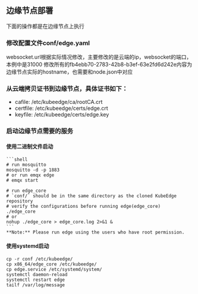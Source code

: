 ## 边缘节点部署

下面的操作都是在边缘节点上执行

### 修改配置文件conf/edge.yaml

websocket.url根据实际情况修改，主要修改的是云端的ip，websocket的端口，本例中是31000
修改所有的fb4ebb70-2783-42b8-b3ef-63e2fd6d242e内容为边缘节点实际的hostname，也需要和node.json中对应

### 从云端拷贝证书到边缘节点，具体证书如下：

- cafile: /etc/kubeedge/ca/rootCA.crt
- certfile: /etc/kubeedge/certs/edge.crt
- keyfile: /etc/kubeedge/certs/edge.key


### 启动边缘节点需要的服务

#### 使用二进制文件启动
    ```shell
    # run mosquitto
    mosquitto -d -p 1883
    # or run emqx edge
    # emqx start
    
    # run edge_core
    # `conf/` should be in the same directory as the cloned KubeEdge repository
    # verify the configurations before running edge(edge_core)
    ./edge_core
    # or
    nohup ./edge_core > edge_core.log 2>&1 &
    ```
    **Note:** Please run edge using the users who have root permission.

#### 使用systemd启动

```shell
cp -r conf /etc/kubeedge/
cp x86_64/edge_core /etc/kubeedge/
cp edge.service /etc/systemd/system/
systemctl daemon-reload
systemctl restart edge
tailf /var/log/message
```
